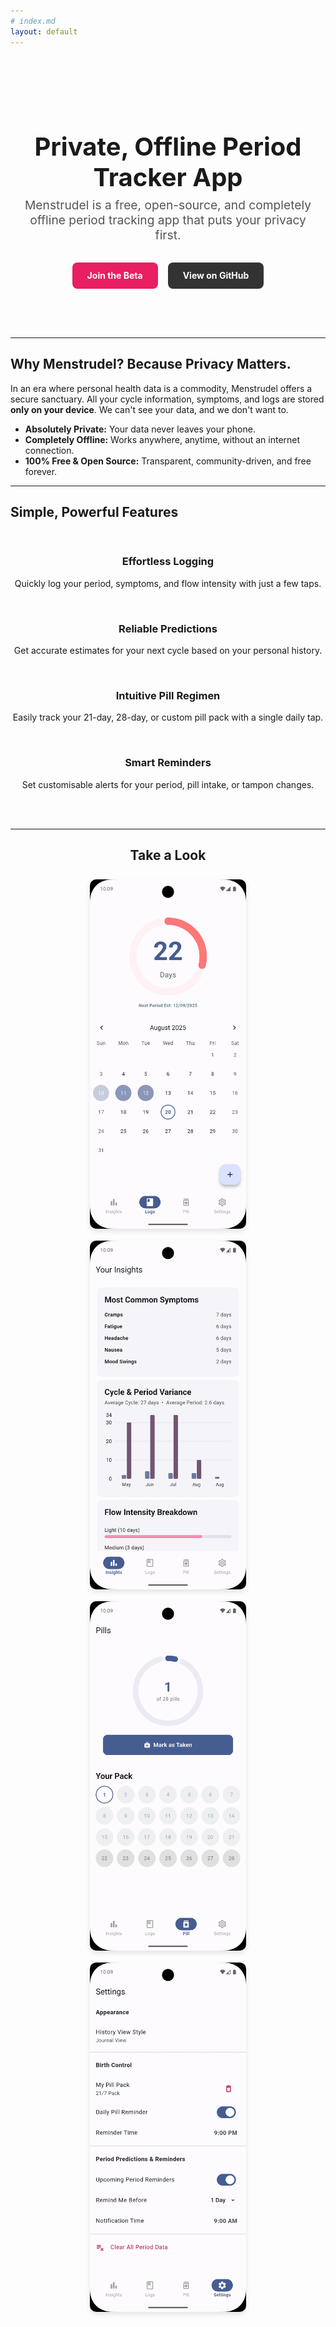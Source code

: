 ```yaml
---
# index.md
layout: default
---
```


<style>
  .hero { text-align: center; padding: 4rem 1rem; }
  .hero h1 { font-size: 2.5rem; margin-bottom: 0.5rem; }
  .hero p { font-size: 1.2rem; color: #555; max-width: 600px; margin: 0 auto 2rem auto; }
  .cta-buttons { display: flex; justify-content: center; gap: 1rem; flex-wrap: wrap; }
  .cta-button { padding: 0.8rem 1.5rem; border-radius: 8px; text-decoration: none; font-weight: bold; }
  .primary { background-color: #e91e63; color: white; }
  .secondary { background-color: #333; color: white; }
  .features { display: grid; grid-template-columns: repeat(auto-fit, minmax(280px, 1fr)); gap: 2rem; margin: 3rem 0; }
  .feature { text-align: center; }
  .feature h3 { margin-top: 0.5rem; }
  .screenshots { text-align: center; }
  .screenshots img { max-width: 250px; margin: 0.5rem; border-radius: 10px; box-shadow: 0 4px 8px rgba(0,0,0,0.1); }
</style>

<div class="hero">
  <h1>Private, Offline Period Tracker App</h1>
  <p>Menstrudel is a free, open-source, and completely offline period tracking app that puts your privacy first.</p>
  <div class="cta-buttons">
    <a href="{{ site.google_group_url }}" class="cta-button primary">Join the Beta</a>
    <a href="https://github.com/J-shw/Menstrudel" class="cta-button secondary">View on GitHub</a>
  </div>
</div>

---

## Why Menstrudel? Because Privacy Matters.

In an era where personal health data is a commodity, Menstrudel offers a secure sanctuary. All your cycle information, symptoms, and logs are stored **only on your device**. We can't see your data, and we don't want to.

* **Absolutely Private:** Your data never leaves your phone.
* **Completely Offline:** Works anywhere, anytime, without an internet connection.
* **100% Free & Open Source:** Transparent, community-driven, and free forever.

---

## Simple, Powerful Features

<div class="features">
  <div class="feature">
    <h3>Effortless Logging</h3>
    <p>Quickly log your period, symptoms, and flow intensity with just a few taps.</p>
  </div>
  <div class="feature">
    <h3>Reliable Predictions</h3>
    <p>Get accurate estimates for your next cycle based on your personal history.</p>
  </div>
  <div class="feature">
    <h3>Intuitive Pill Regimen</h3>
    <p>Easily track your 21-day, 28-day, or custom pill pack with a single daily tap.</p>
  </div>
   <div class="feature">
    <h3>Smart Reminders</h3>
    <p>Set customisable alerts for your period, pill intake, or tampon changes.</p>
  </div>
</div>

---

<div class="screenshots">
  <h2>Take a Look</h2>
  <img src="assets/images/logs_screen.webp" alt="Daily logs screen">
  <img src="assets/images/insights_screen.webp" alt="Insights and predictions screen">
  <img src="assets/images/pill_screen.webp" alt="Pill reminder screen">
  <img src="assets/images/settings_screen.webp" alt="Settings page">
</div>